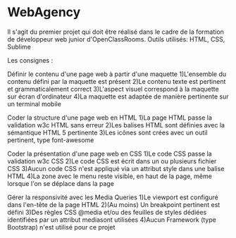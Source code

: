 # WebAgency

Il s'agit du premier projet qui doit être réalisé dans le cadre de la formation de développeur web junior d'OpenClassRooms. 
Outils utilisés: HTML, CSS, Sublime

Les consignes : 

Définir le contenu d'une page web à partir d'une maquette
  1)L'ensemble du contenu défini par la maquette est présent
  2)Le contenu texte est pertinent et grammaticalement correct
  3)L'aspect visuel correspond à la maquette sur écran d'ordinateur
  4)La maquette est adaptée de manière pertinente sur un terminal mobile
  
Coder la structure d'une page web en HTML
  1)La page HTML passe la validation w3c HTML sans erreur
  2)Les balises HTML sont définies avec la sémantique HTML 5 pertinente
  3)Les icônes sont crées avec un outil pertinent, type  font-awesome
  
Coder la présentation d'une page web en CSS
  1)Le code CSS passe la validation w3c CSS
  2)Le code CSS est écrit dans un ou plusieurs fichier CSS
  3)Aucun code CSS n'est appliqué via un attribut style  dans une balise HTML
  4)La zone avec le menu reste visible, en haut de la page, même lorsque l'on se déplace dans la page
  
Gérer la responsivité avec les Media Queries 
  1)Le viewport est configuré dans l'en-tête de la page HTML
  2)(Au moins) Un breakpoint pertinent est défini
  3)Des règles CSS @media  et/ou des feuilles de styles dédiées identifiées par un attribut mediasont utilisées
  4)Aucun Framework (type Bootstrap) n'est utilisé pour ce projet
